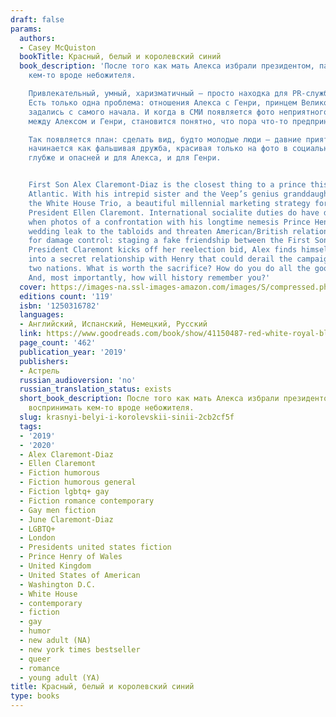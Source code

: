 ```yaml
---
draft: false
params:
  authors:
  - Casey McQuiston
  bookTitle: Красный, белый и королевский синий
  book_description: 'После того как мать Алекса избрали президентом, парня стали воспринимать
    кем-то вроде небожителя.

    Привлекательный, умный, харизматичный — просто находка для PR-службы Белого дома.
    Есть только одна проблема: отношения Алекса с Генри, принцем Великобритании, не
    задались с самого начала. И когда в СМИ появляется фото неприятного инцидента
    между Алексом и Генри, становится понятно, что пора что-то предпринять.

    Так появляется план: сделать вид, будто молодые люди — давние приятели. И что
    начинается как фальшивая дружба, красивая только на фото в социальных сетях, становится
    глубже и опасней и для Алекса, и для Генри.


    First Son Alex Claremont-Diaz is the closest thing to a prince this side of the
    Atlantic. With his intrepid sister and the Veep’s genius granddaughter, they’re
    the White House Trio, a beautiful millennial marketing strategy for his mother,
    President Ellen Claremont. International socialite duties do have downsides—namely,
    when photos of a confrontation with his longtime nemesis Prince Henry at a royal
    wedding leak to the tabloids and threaten American/British relations. The plan
    for damage control: staging a fake friendship between the First Son and the Prince.As
    President Claremont kicks off her reelection bid, Alex finds himself hurtling
    into a secret relationship with Henry that could derail the campaign and upend
    two nations. What is worth the sacrifice? How do you do all the good you can do?
    And, most importantly, how will history remember you?'
  cover: https://images-na.ssl-images-amazon.com/images/S/compressed.photo.goodreads.com/books/1566742512i/41150487.jpg
  editions count: '119'
  isbn: '1250316782'
  languages:
  - Английский, Испанский, Немецкий, Русский
  link: https://www.goodreads.com/book/show/41150487-red-white-royal-blue
  page_count: '462'
  publication_year: '2019'
  publishers:
  - Астрель
  russian_audioversion: 'no'
  russian_translation_status: exists
  short_book_description: После того как мать Алекса избрали президентом, парня стали
    воспринимать кем-то вроде небожителя.
  slug: krasnyi-belyi-i-korolevskii-sinii-2cb2cf5f
  tags:
  - '2019'
  - '2020'
  - Alex Claremont-Diaz
  - Ellen Claremont
  - Fiction humorous
  - Fiction humorous general
  - Fiction lgbtq+ gay
  - Fiction romance contemporary
  - Gay men fiction
  - June Claremont-Diaz
  - LGBTQ+
  - London
  - Presidents united states fiction
  - Prince Henry of Wales
  - United Kingdom
  - United States of American
  - Washington D.C.
  - White House
  - contemporary
  - fiction
  - gay
  - humor
  - new adult (NA)
  - new york times bestseller
  - queer
  - romance
  - young adult (YA)
title: Красный, белый и королевский синий
type: books
---
```


